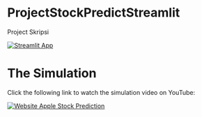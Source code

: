 # ProjectStockPredictStreamlit
Project Skripsi

[![Streamlit App](https://static.streamlit.io/badges/streamlit_badge_black_white.svg)](https://ce3tnia-projectstockpredictstreamlit-main-d442mf.streamlitapp.com/)

# The Simulation
Click the following link to watch the simulation video on YouTube:

[![Website Apple Stock Prediction](https://img.youtube.com/vi/fX_W2QKj1Gs/0.jpg)](https://www.youtube.com/watch?v=fX_W2QKj1Gs)
